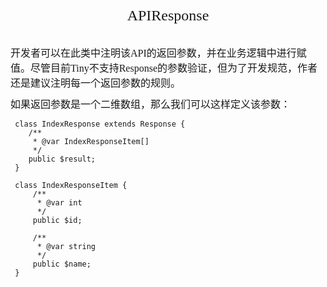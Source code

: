 <div align="center" style="height:50px">
    <font face="Microsoft YaHei UI" size=5>APIResponse</font>
</div>

<div align="left" style="margin-top:10px">
    <font face="Microsoft YaHei UI" size=3>
    开发者可以在此类中注明该API的返回参数，并在业务逻辑中进行赋值。尽管目前Tiny不支持Response的参数验证，但为了开发规范，作者还是建议注明每一个返回参数的规则。
    </font>
</div>
<div align="left" style="margin-top:10px">
    <font face="Microsoft YaHei UI" size=3>
    如果返回参数是一个二维数组，那么我们可以这样定义该参数：
    </font>
</div>
            
     class IndexResponse extends Response {
        /**
         * @var IndexResponseItem[]
         */
        public $result;
     }
<div></div>   
 
     class IndexResponseItem {
         /**
          * @var int
          */
         public $id;
         
         /**
          * @var string
          */
         public $name;
     }